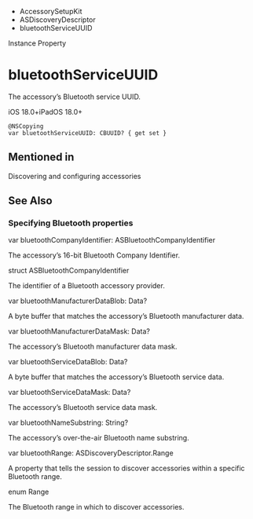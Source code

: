 

- AccessorySetupKit
- ASDiscoveryDescriptor
-  bluetoothServiceUUID 

Instance Property

# bluetoothServiceUUID

The accessory’s Bluetooth service UUID.

iOS 18.0+iPadOS 18.0+

``` source
@NSCopying
var bluetoothServiceUUID: CBUUID? { get set }
```

## Mentioned in 

Discovering and configuring accessories

## See Also

### Specifying Bluetooth properties

var bluetoothCompanyIdentifier: ASBluetoothCompanyIdentifier

The accessory’s 16-bit Bluetooth Company Identifier.

struct ASBluetoothCompanyIdentifier

The identifier of a Bluetooth accessory provider.

var bluetoothManufacturerDataBlob: Data?

A byte buffer that matches the accessory’s Bluetooth manufacturer data.

var bluetoothManufacturerDataMask: Data?

The accessory’s Bluetooth manufacturer data mask.

var bluetoothServiceDataBlob: Data?

A byte buffer that matches the accessory’s Bluetooth service data.

var bluetoothServiceDataMask: Data?

The accessory’s Bluetooth service data mask.

var bluetoothNameSubstring: String?

The accessory’s over-the-air Bluetooth name substring.

var bluetoothRange: ASDiscoveryDescriptor.Range

A property that tells the session to discover accessories within a specific Bluetooth range.

enum Range

The Bluetooth range in which to discover accessories.


